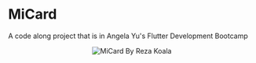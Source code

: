 # MiCard
A code along project that is in Angela Yu's Flutter Development Bootcamp
<div align="center">
<img src="https://cdn.discordapp.com/attachments/912510946138796104/959535514267033610/unknown.png" alt="MiCard By Reza Koala"  > 
</div>